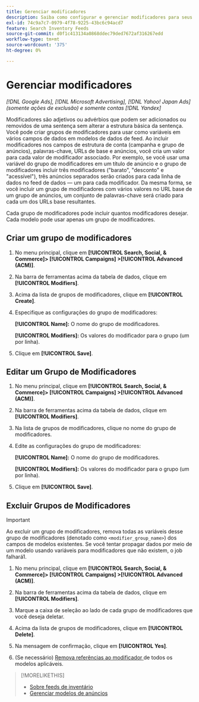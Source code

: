 ```yaml
---
title: Gerenciar modificadores
description: Saiba como configurar e gerenciar modificadores para seus modelos de anúncio para feeds de dados de inventário.
exl-id: 74c9a7c7-0979-4f78-9225-43bc6c94acd7
feature: Search Inventory Feeds
source-git-commit: d0f1c413134a0868ddec79ded7672af316267edd
workflow-type: tm+mt
source-wordcount: '375'
ht-degree: 0%

---
```


# Gerenciar modificadores

*[!DNL Google Ads], [!DNL Microsoft Advertising], [!DNL Yahoo! Japan Ads] (somente ações de exclusão) e somente contas [!DNL Yandex]*

Modificadores são adjetivos ou advérbios que podem ser adicionados ou removidos de uma sentença sem alterar a estrutura básica da sentença. Você pode criar grupos de modificadores para usar como variáveis em vários campos de dados em modelos de dados de feed. Ao incluir modificadores nos campos de estrutura de conta (campanha e grupo de anúncios), palavras-chave, URLs de base e anúncios, você cria um valor para cada valor de modificador associado. Por exemplo, se você usar uma variável do grupo de modificadores em um título de anúncio e o grupo de modificadores incluir três modificadores (&quot;barato&quot;, &quot;desconto&quot; e &quot;acessível&quot;), três anúncios separados serão criados para cada linha de dados no feed de dados — um para cada modificador. Da mesma forma, se você incluir um grupo de modificadores com vários valores no URL base de um grupo de anúncios, um conjunto de palavras-chave será criado para cada um dos URLs base resultantes.

Cada grupo de modificadores pode incluir quantos modificadores desejar. Cada modelo pode usar apenas um grupo de modificadores.

## Criar um grupo de modificadores

1. No menu principal, clique em **[!UICONTROL Search, Social, & Commerce]> [!UICONTROL Campaigns] >[!UICONTROL Advanced (ACM)]**.

1. Na barra de ferramentas acima da tabela de dados, clique em **[!UICONTROL Modifiers]**.

1. Acima da lista de grupos de modificadores, clique em **[!UICONTROL Create]**.

1. Especifique as configurações do grupo de modificadores:

   **[!UICONTROL Name]:** O nome do grupo de modificadores.

   **[!UICONTROL Modifiers]:** Os valores do modificador para o grupo (um por linha).

1. Clique em **[!UICONTROL Save]**.

## Editar um Grupo de Modificadores

1. No menu principal, clique em **[!UICONTROL Search, Social, & Commerce]> [!UICONTROL Campaigns] >[!UICONTROL Advanced (ACM)]**.

1. Na barra de ferramentas acima da tabela de dados, clique em **[!UICONTROL Modifiers]**.

1. Na lista de grupos de modificadores, clique no nome do grupo de modificadores.

1. Edite as configurações do grupo de modificadores:

   **[!UICONTROL Name]:** O nome do grupo de modificadores.

   **[!UICONTROL Modifiers]:** Os valores do modificador para o grupo (um por linha).

1. Clique em **[!UICONTROL Save]**.

## Excluir Grupos de Modificadores

>[!IMPORTANT]
>
>Ao excluir um grupo de modificadores, remova todas as variáveis desse grupo de modificadores (denotado como `<modifier_group_name>`) dos campos de modelos existentes. Se você tentar propagar dados por meio de um modelo usando variáveis para modificadores que não existem, o job falhará1.

1. No menu principal, clique em **[!UICONTROL Search, Social, & Commerce]> [!UICONTROL Campaigns] >[!UICONTROL Advanced (ACM)]**.

1. Na barra de ferramentas acima da tabela de dados, clique em **[!UICONTROL Modifiers]**.

1. Marque a caixa de seleção ao lado de cada grupo de modificadores que você deseja deletar.

1. Acima da lista de grupos de modificadores, clique em **[!UICONTROL Delete]**.

1. Na mensagem de confirmação, clique em **[!UICONTROL Yes]**.

1. (Se necessário) [Remova referências ao modificador ](/help/search-social-commerce/campaign-management/inventory-feeds/ad-templates/ad-template-manage.md) de todos os modelos aplicáveis.

>[!MORELIKETHIS]
>
>* [Sobre feeds de inventário](/help/search-social-commerce/campaign-management/inventory-feeds/inventory-feeds-about.md)
>* [Gerenciar modelos de anúncios](/help/search-social-commerce/campaign-management/inventory-feeds/ad-templates/ad-template-manage.md)
